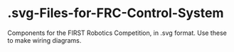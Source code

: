 # .svg-Files-for-FRC-Control-System
Components for the FIRST Robotics Competition, in .svg format. Use these to make wiring diagrams. 
